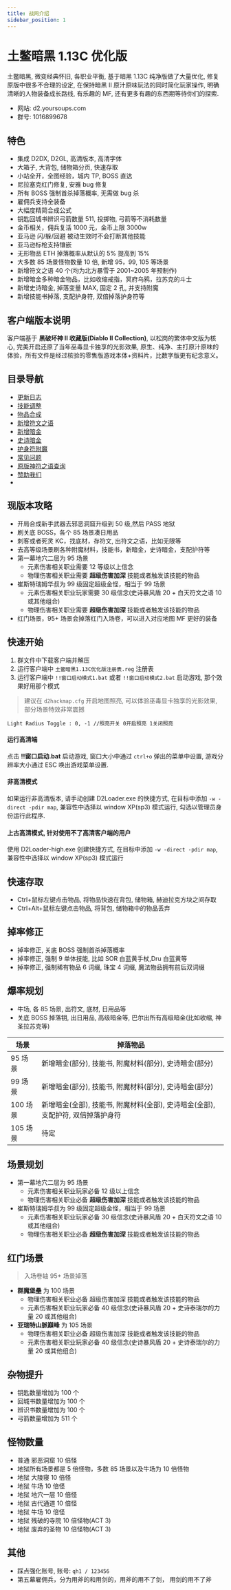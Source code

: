 ```yaml
---
title: 战网介绍
sidebar_position: 1
---
```


# 土鳖暗黑 1.13C 优化版

土鳖暗黑, 微变经典怀旧, 各职业平衡, 基于暗黑 1.13C 纯净版做了大量优化, 修复原版中很多不合理的设定, 在保持暗黑 II 原汁原味玩法的同时简化玩家操作, 明确清晰的人物装备成长路线, 有乐趣的 MF, 还有更多有趣的东西期等待你们的探索.

- 网站: d2.yoursoups.com
- 群号: 1016899678

## 特色

- 集成 D2DX, D2GL, 高清版本, 高清字体
- 大箱子, 大背包, 储物箱分页, 快速存取
- 小站全开，全图经验，城内 TP, BOSS 直达
- 尼拉塞克红门修复, 安雅 bug 修复
- 所有 BOSS 强制首杀掉落概率, 无需做 bug 杀
- 雇佣兵支持全装备
- 大幅度精简合成公式
- 钥匙回城书辨识弓箭数量 511, 投掷物, 弓箭等不消耗数量
- 金币相关，佣兵复活 1000 元，金币上限 3000w
- 亚马逊 闪/躲/回避 被动生效时不会打断其他技能
- 亚马逊标枪支持镶嵌
- 无形物品 ETH 掉落概率从默认的 5% 提高到 15%
- 大多数 85 场景怪物数量 10 倍, 新增 95，99, 105 等场景
- 新增符文之语 40 个(均为北方暴雪于 2001~2005 年预制作)
- 新增暗金多种暗金物品，比如收缩戒指，冥府乌鸦，拉苏克的斗士
- 新增史诗暗金, 掉落变量 MAX, 固定 2 孔, 并支持附魔
- 新增技能书掉落, 支配护身符, 双倍掉落护身符等

## 客户端版本说明

客户端基于 **黑破坏神 II 收藏版(Diablo II Collection)**, 以松岗的繁体中文版为核心, 完美开启还原了当年巫毒显卡独享的光影效果, 原生、纯净、主打原汁原味的体验，所有文件是经过核验的零售版游戏本体+资料片，比数字版更有纪念意义。

## 目录导航

- [更新日志](2-changlog.md)
- [技能调整](basicSettings/1-skill-change.md)
- [物品合成](basicSettings/2-cube-change.md)
- [新增符文之语](basicSettings/3-new-rune-word.mdx)
- [新增暗金](basicSettings/4-new-unique-item.mdx)
- [史诗暗金](basicSettings/5-epic-unique-item.mdx)
- [护身符附魔](basicSettings/6-charm-enhance.md)
- [常见问题](4-questions.md)
- [原版神符之语查询](http://www.anhei3.net/diablo/runewords.html)
- [赞助我们](5-credits.mdx)
-

## 现版本攻略

- 开局合成新手武器去邪恶洞窟升级到 50 级,然后 PASS 地狱
- 刷关底 BOSS，各个 85 场景凑日用品
- 刺客或者死灵 KC，找底材，存符文, 出符文之语，比如无限等
- 去高等级场景刷各种附魔材料，技能书，新暗金，史诗暗金，支配护符等
- 第一幕地穴二层为 95 场景
  - 元素伤害相关职业需要 12 等级以上信念
  - 物理伤害相关职业需要 **超级伤害加深** 技能或者触发该技能的物品
- 崔斯特瑞姆华叔为 99 级固定超级金怪，相当于 99 场景
  - 元素伤害相关职业玩家需要 30 级信念(史诗暴风盾 20 + 白天符文之语 10 或其他组合)
  - 物理伤害相关职业需要 **超级伤害加深** 技能或者触发该技能的物品
- 红门场景，95+ 场景会掉落红门入场卷，可以进入对应地图 MF 更好的装备

## 快速开始

1. 群文件中下载客户端并解压
2. 运行客户端中 `土鳖暗黑1.13C优化版注册表.reg` 注册表
3. 运行客户端中 `!!窗口启动模式1.bat` 或者 `!!窗口启动模式2.bat` 启动游戏, 那个效果好用那个模式

> 建议在 `d2hackmap.cfg` 开启地图照亮, 可以体验巫毒显卡独享的光影效果, 部分场景特效非常震撼

```
Light Radius Toggle : 0, -1	//照亮开关 0开启照亮 1关闭照亮
```

#### 运行高清端

点击 **!!窗口启动.bat** 启动游戏, 窗口大小中通过 `ctrl+o` 弹出的菜单中设置, 游戏分辨率大小通过 ESC 唤出游戏菜单设置.

#### 非高清模式

如果运行非高清版本, 请手动创建 D2Loader.exe 的快捷方式, 在目标中添加 `-w -direct -pdir map`, 兼容性中选择以 window XP(sp3) 模式运行, 勾选以管理员身份运行此程序.

#### 上古高清模式, 针对使用不了高清客户端的用户

使用 D2Loader-high.exe 创建快捷方式, 在目标中添加 `-w -direct -pdir map`, 兼容性中选择以 window XP(sp3) 模式运行

## 快速存取

- Ctrl+鼠标左键点击物品, 将物品快速在背包, 储物箱, 赫迪拉克方块之间存取
- Ctrl+Alt+鼠标左键点击物品, 将背包, 储物箱中的物品丢弃

## 掉率修正

- 掉率修正, 关底 BOSS 强制首杀掉落概率
- 掉率修正, 强制 9 单体技能, 比如 SOR 白蓝黄手杖,Dru 白蓝黄等
- 掉率修正, 强制稀有物品 6 词缀, 珠宝 4 词缀, 魔法物品拥有前后双词缀

## 爆率规划

- 牛场, 各 85 场景, 出符文, 底材, 日用品等
- 关底 BOSS 掉落钥, 出日用品, 高级暗金等, 巴尔出所有高级暗金(比如收缩, 神圣拉苏克等)

| 场景     | 掉落物品                                                                         |
| -------- | -------------------------------------------------------------------------------- |
| 95 场景  | 新增暗金(部分), 技能书, 附魔材料(部分), 史诗暗金(部分)                           |
| 99 场景  | 新增暗金(部分), 技能书, 附魔材料(部分), 史诗暗金(部分)                           |
| 100 场景 | 新增暗金(全部), 技能书, 附魔材料(全部), 史诗暗金(全部), 支配护符, 双倍掉落护身符 |
| 105 场景 | 待定                                                                             |

## 场景规划

- 第一幕地穴二层为 95 场景
  - 元素伤害相关职业玩家必备 12 级以上信念
  - 物理伤害相关职业必备 **超级伤害加深** 技能或者触发该技能的物品
- 崔斯特瑞姆华叔为 99 级固定超级金怪，相当于 99 场景
  - 元素伤害相关职业玩家必备 30 级信念(史诗暴风盾 20 + 白天符文之语 10 或其他组合)
  - 物理伤害相关职业必备 **超级伤害加深** 技能或者触发该技能的物品

## 红门场景

> 入场卷轴 95+ 场景掉落

- **群魔堡壘** 为 100 场景
  - 物理伤害相关职业必备 超级伤害加深 技能或者触发该技能的物品
  - 元素伤害相关职业玩家必备 40 级信念(史诗暴风盾 20 + 史诗泰瑞尔的力量 20 或其他组合)
- **亚瑞特山脈巔峰** 为 105 场景
  - 物理伤害相关职业必备 超级伤害加深 技能或者触发该技能的物品
  - 元素伤害相关职业玩家必备 40 级信念(史诗暴风盾 20 + 史诗泰瑞尔的力量 20 或其他组合)

## 杂物提升

- 钥匙数量增加为 100 个
- 回城书数量增加为 100 个
- 辨识书数量增加为 100 个
- 弓箭数量增加为 511 个

## 怪物数量

- 普通 邪恶洞窟 10 倍怪
- 地狱所有场景都是 5 倍怪物，多数 85 场景以及牛场为 10 倍怪物
- 地狱 大陵寝 10 倍怪
- 地狱 牛场 10 倍怪
- 地狱 地穴一层 10 倍怪
- 地狱 古代通道 10 倍怪
- 地狱 牛场 10 倍怪
- 地狱 残破的寺院 10 倍怪物(ACT 3)
- 地狱 废弃的圣物 10 倍怪物(ACT 3)

## 其他

- 踩点强化账号, 账号: `qh1 / 123456`
- 第五幕雇佣兵，分为用斧的和用剑的，用斧的用不了剑， 用剑的用不了斧
